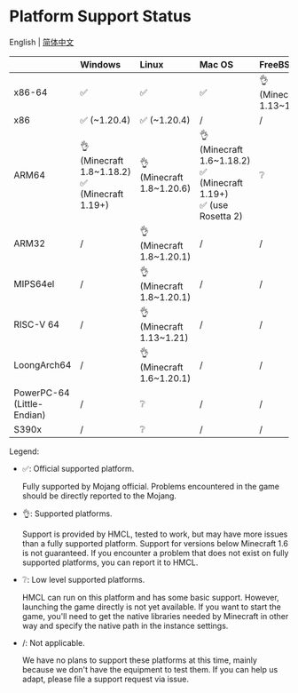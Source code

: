 # Platform Support Status

English | [简体中文](PLATFORM_cn.md)

|                            | Windows                                           | Linux                     | Mac OS                                                                  | FreeBSD                  |
|----------------------------|:--------------------------------------------------|:--------------------------|:------------------------------------------------------------------------|:-------------------------|
| x86-64                     | ✅️                                                | ✅️                        | ✅️                                                                      | 👌 (Minecraft 1.13~1.21) |
| x86                        | ✅️ (~1.20.4)                                      | ✅️ (~1.20.4)              | /                                                                       | /                        |
| ARM64                      | 👌 (Minecraft 1.8~1.18.2)<br/>✅ (Minecraft 1.19+) | 👌 (Minecraft 1.8~1.20.6) | 👌 (Minecraft 1.6~1.18.2)<br/>✅ (Minecraft 1.19+)<br/>✅ (use Rosetta 2) | ❔                        |
| ARM32                      | /️                                                | 👌 (Minecraft 1.8~1.20.1) | /                                                                       | /                        |
| MIPS64el                   | /                                                 | 👌 (Minecraft 1.8~1.20.1) | /                                                                       | /                        |
| RISC-V 64                  | /                                                 | 👌 (Minecraft 1.13~1.21)  | /                                                                       | /                        |
| LoongArch64                | /                                                 | 👌 (Minecraft 1.6~1.20.1) | /                                                                       | /                        |
| PowerPC-64 (Little-Endian) | /                                                 | ❔                         | /                                                                       | /                        |
| S390x                      | /                                                 | ❔                         | /                                                                       | /                        |

Legend:

* ✅: Official supported platform.

  Fully supported by Mojang official. Problems encountered in the game should be directly reported to the Mojang.

* 👌: Supported platforms.

  Support is provided by HMCL, tested to work, but may have more issues than a fully supported platform.
  Support for versions below Minecraft 1.6 is not guaranteed.
  If you encounter a problem that does not exist on fully supported platforms, you can report it to HMCL.

* ❔: Low level supported platforms.

  HMCL can run on this platform and has some basic support.
  However, launching the game directly is not yet available.
  If you want to start the game,
  you'll need to get the native libraries needed by Minecraft in other way and specify the native path in the instance settings.

* /: Not applicable.

  We have no plans to support these platforms at this time, mainly because we don't have the equipment to test them.
  If you can help us adapt, please file a support request via issue.
